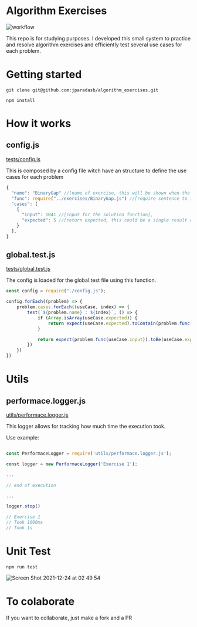 # Algorithm Exercises

![workflow](https://github.com/jparadasb/algorithm_exercises/actions/workflows/node.js.yml/badge.svg)

This repo is for studying purposes. I developed this small system to practice and resolve algorithm exercises and efficiently test several use cases for each problem.

# Getting started

`git clone git@github.com:jparadasb/algorithm_exercises.git`

`npm install`

# How it works

## config.js
[tests/config.js](tests/config.js)

This is composed by a config file witch have an structure to define the use cases for each problem

```js
{
  "name": "BinaryGap" //[name of exercise, this will be shown when the unit test be running],
  "func": require("../exercises/BinaryGap.js") //[require sentence to import the solution function],
  "cases": [
    {
      "input": 1041 //[input for the solution function],
      "expected": 5 //[return expected, this could be a single result or an array]
    }
  ],
}
```

## global.test.js
[tests/global.test.js](tests/global.test.js)

The config is loaded for the global.test file using this function.

```js
const config = require("./config.js");

config.forEach((problem) => {
    problem.cases.forEach((useCase, index) => {
        test(`${problem.name} : ${index}`, () => {
            if (Array.isArray(useCase.expected)) {
                return expect(useCase.expected).toContain(problem.func(useCase.input));
            }

            return expect(problem.func(useCase.input)).toBe(useCase.expected);
        })
    })
})
```

# Utils

## performace.logger.js
[utils/performace.logger.js](utils/performace.logger.js)

This logger allows for tracking how much time the execution took.

Use example: 
```js

const PerformaceLogger = require('utils/performace.logger.js');

const logger = new PerformaceLogger('Exercise 1');

...

// end of execution

...

logger.stop()

// Exercise 1
// Took 1000ms
// Took 1s

```

# Unit Test

`npm run test`

![Screen Shot 2021-12-24 at 02 49 54](https://user-images.githubusercontent.com/5114020/147321873-54ad7a4a-7041-49e5-94d5-a7dc86af07f4.png)

# To colaborate

If you want to collaborate, just make a fork and a PR
